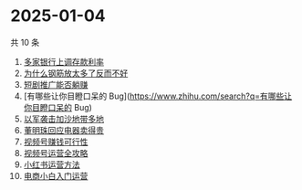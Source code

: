 # 2025-01-04

共 10 条

<!-- BEGIN -->
<!-- 最后更新时间 Sat Jan 04 2025 01:08:51 GMT+0800 (China Standard Time) -->

1. [多家银行上调存款利率](https://www.zhihu.com/search?q=多家银行上调存款利率)
1. [为什么钢筋放太多了反而不好](https://www.zhihu.com/search?q=为什么钢筋放太多了反而不好)
1. [短剧推广能否躺赚](https://www.zhihu.com/search?q=短剧推广能否躺赚)
1. [有哪些让你目瞪口呆的
   Bug](https://www.zhihu.com/search?q=有哪些让你目瞪口呆的 Bug)
1. [以军袭击加沙地带多地](https://www.zhihu.com/search?q=以军袭击加沙地带多地)
1. [董明珠回应电器卖得贵](https://www.zhihu.com/search?q=董明珠回应电器卖得贵)
1. [视频号赚钱可行性](https://www.zhihu.com/search?q=视频号赚钱可行性)
1. [视频号运营全攻略](https://www.zhihu.com/search?q=视频号运营全攻略)
1. [小红书运营方法](https://www.zhihu.com/search?q=小红书运营方法)
1. [电商小白入门运营](https://www.zhihu.com/search?q=电商小白入门运营)

<!-- END -->
